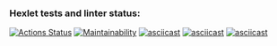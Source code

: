 ### Hexlet tests and linter status:
[![Actions Status](https://github.com/bulbaattacks/python-project-lvl1/workflows/hexlet-check/badge.svg)](https://github.com/bulbaattacks/python-project-lvl1/actions)
[![Maintainability](https://api.codeclimate.com/v1/badges/a99a88d28ad37a79dbf6/maintainability)](https://codeclimate.com/github/codeclimate/codeclimate/maintainability)
[![asciicast](https://asciinema.org/a/Pdzd595m6QDaWW2XXHyD6Yike.svg)](https://asciinema.org/a/Pdzd595m6QDaWW2XXHyD6Yike)
[![asciicast](https://asciinema.org/a/eDEGuR5uUSjY7hISnYGJULasy.svg)](https://asciinema.org/a/eDEGuR5uUSjY7hISnYGJULasy)
[![asciicast](https://asciinema.org/a/SFtudqVLVqVNVhdmHOilf8aSD.svg)](https://asciinema.org/a/SFtudqVLVqVNVhdmHOilf8aSD)
